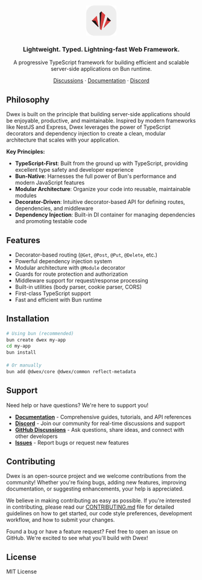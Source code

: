 <p align="center">
  <a href="https://github.com/dwexjs/dwex">
    <img src="./dwex.svg" width="80px" alt="Dwex Logo" />
  </a>
</p>

<h3 align="center">
  Lightweight. Typed. Lightning-fast Web Framework.
</h3>
<p align="center">
  A progressive TypeScript framework for building efficient and scalable server-side applications on Bun runtime.
</p>

<p align="center"><a href="https://github.com/dwexjs/dwex/discussions">Discussions</a> · <a href="https://dwex.dev/docs">Documentation</a> · <a href="https://discord.gg/3Jrma3xnTy">Discord</a></p>

## Philosophy

Dwex is built on the principle that building server-side applications should be enjoyable, productive, and maintainable. Inspired by modern frameworks like NestJS and Express, Dwex leverages the power of TypeScript decorators and dependency injection to create a clean, modular architecture that scales with your application.

**Key Principles:**

- **TypeScript-First**: Built from the ground up with TypeScript, providing excellent type safety and developer experience
- **Bun-Native**: Harnesses the full power of Bun's performance and modern JavaScript features
- **Modular Architecture**: Organize your code into reusable, maintainable modules
- **Decorator-Driven**: Intuitive decorator-based API for defining routes, dependencies, and middleware
- **Dependency Injection**: Built-in DI container for managing dependencies and promoting testable code

## Features

- Decorator-based routing (`@Get`, `@Post`, `@Put`, `@Delete`, etc.)
- Powerful dependency injection system
- Modular architecture with `@Module` decorator
- Guards for route protection and authorization
- Middleware support for request/response processing
- Built-in utilities (body parser, cookie parser, CORS)
- First-class TypeScript support
- Fast and efficient with Bun runtime

## Installation

```bash
# Using bun (recommended)
bun create dwex my-app
cd my-app
bun install

# Or manually
bun add @dwex/core @dwex/common reflect-metadata
```

## Support

Need help or have questions? We're here to support you!

- **[Documentation](https://dwex.dev/docs)** - Comprehensive guides, tutorials, and API references
- **[Discord](https://discord.gg/3Jrma3xnTy)** - Join our community for real-time discussions and support
- **[GitHub Discussions](https://github.com/dwexjs/dwex/discussions)** - Ask questions, share ideas, and connect with other developers
- **[Issues](https://github.com/dwexjs/dwex/issues)** - Report bugs or request new features

## Contributing

Dwex is an open-source project and we welcome contributions from the community! Whether you're fixing bugs, adding new features, improving documentation, or suggesting enhancements, your help is appreciated.

We believe in making contributing as easy as possible. If you're interested in contributing, please read our [CONTRIBUTING.md](CONTRIBUTING.md) file for detailed guidelines on how to get started, our code style preferences, development workflow, and how to submit your changes.

Found a bug or have a feature request? Feel free to open an issue on GitHub. We're excited to see what you'll build with Dwex!

## License

MIT License
